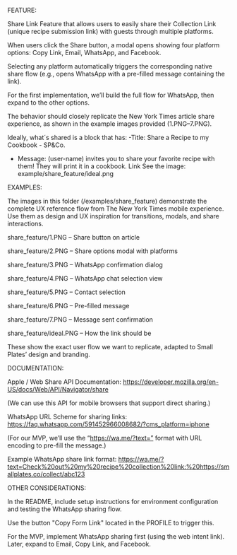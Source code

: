 FEATURE:

Share Link Feature that allows users to easily share their Collection Link (unique recipe submission link) with guests through multiple platforms.

When users click the Share button, a modal opens showing four platform options:
Copy Link, Email, WhatsApp, and Facebook.

Selecting any platform automatically triggers the corresponding native share flow (e.g., opens WhatsApp with a pre-filled message containing the link).

For the first implementation, we’ll build the full flow for WhatsApp, then expand to the other options.

The behavior should closely replicate the New York Times article share experience, as shown in the example images provided (1.PNG–7.PNG).

Ideally, what´s shared is a block that has:
-Title: Share a Recipe to my Cookbook - SP&Co.
- Message: (user-name) invites you to share your favorite recipe with them! They will print it in a cookbook.
Link
See the image: example/share_feature/ideal.png

EXAMPLES:

The images in this folder (/examples/share_feature) demonstrate the complete UX reference flow from The New York Times mobile experience.
Use them as design and UX inspiration for transitions, modals, and share interactions.

share_feature/1.PNG – Share button on article

share_feature/2.PNG – Share options modal with platforms

share_feature/3.PNG – WhatsApp confirmation dialog

share_feature/4.PNG – WhatsApp chat selection view

share_feature/5.PNG – Contact selection

share_feature/6.PNG – Pre-filled message

share_feature/7.PNG – Message sent confirmation

share_feature/ideal.PNG – How the link should be

These show the exact user flow we want to replicate, adapted to Small Plates’ design and branding.

DOCUMENTATION:

Apple / Web Share API Documentation:
https://developer.mozilla.org/en-US/docs/Web/API/Navigator/share

(We can use this API for mobile browsers that support direct sharing.)

WhatsApp URL Scheme for sharing links:
https://faq.whatsapp.com/591452966008682/?cms_platform=iphone

(For our MVP, we’ll use the “https://wa.me/?text=”
 format with URL encoding to pre-fill the message.)

Example WhatsApp share link format:
https://wa.me/?text=Check%20out%20my%20recipe%20collection%20link:%20https://smallplates.co/collect/abc123

OTHER CONSIDERATIONS:

In the README, include setup instructions for environment configuration and testing the WhatsApp sharing flow.

Use the button "Copy Form Link" located in the PROFILE to trigger this.

For the MVP, implement WhatsApp sharing first (using the web intent link).
Later, expand to Email, Copy Link, and Facebook.